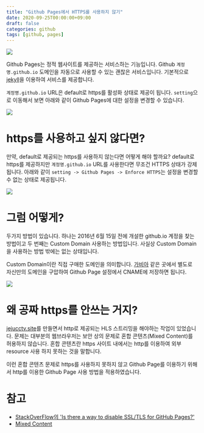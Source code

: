 ```yaml
---
title: "Github Pages에서 HTTPS를 사용하지 않기"
date: 2020-09-25T00:00:00+09:00
draft: false
categories: github
tags: [github, pages]
---
```


![](https://sh0seo.github.io/images/https-main.png)

Github Pages는 정적 웹사이트를 제공하는 서비스하는 기능입니다. Github `계정명.github.io` 도메인을 자동으로 사용할 수 있는 괜찮은 서비스입니다. 기본적으로 [jekyll](https://jekyllrb-ko.github.io)을 이용하여 서비스를 제공합니다. 

`계정명.github.io` URL은 default로 https를 활성화 상태로 제공이 됩니다. `setting`으로 이동해서 보면 아래와 같이 Github Pages에 대한 설정을 변경할 수 있습니다.

![](https://sh0seo.github.io/images/https-setting.png)

# https를 사용하고 싶지 않다면?

만약, default로 제공되는 https를 사용하지 않는다면 어떻게 해야 할까요? default로 https를 제공하지만 `계정명.github.io` URL를 사용한다면 무조건 HTTPS 상태가 강제됩니다. 아래와 같이 `setting -> Github Pages -> Enforce HTTPS`는 설정을 변경할 수 없는 상태로 제공됩니다.

![](https://sh0seo.github.io/images/https-disable.png)

# 그럼 어떻게?

두가지 방법이 있습니다. 하나는 2016년 6월 15일 전에 개설한 github.io 계정을 찾는 방법이고 두 번째는 Custom Domain 사용하는 방법입니다. 사실상 Custom Domain을 사용하는 방법 밖에는 없는 상태입니다. 

Custom Domain이란 직접 구매한 도메인을 의미합니다. [가비아](https://www.gabia.com) 같은 곳에서 별도로 자신만의 도메인을 구압하여 Github Page 설정에서 CNAME에 저장하면 됩니다.

![](https://sh0seo.github.io/images/https-ensable.png)

# 왜 공짜 https를 안쓰는 거지?

[jejucctv.site](http://jejucctv.site/)를 만들면서 http로 제공되는 HLS 스트리밍을 해야하는 작업이 있었습니다. 문제는 대부분의 웹브라우저는 보안 상의 문제로 혼합 콘텐츠(Mixed Content)를 허용하지 않습니다. 혼합 콘텐츠란 https 사이트 내에서는 http를 이용하여 외부 resource 사용 하지 못하는 것을 말합니다. 

이런 혼합 콘텐츠 문제로 https를 사용하지 못하지 않고 Github Page를 이용하기 위해서 http를 이용한 Github Page 사용 방법을 적용하였습니다.

# 참고

- [StackOverFlow의 'Is there a way to disable SSL/TLS for GitHub Pages?'](https://stackoverflow.com/questions/38910944/is-there-a-way-to-disable-ssl-tls-for-github-pages)
- [Mixed Content](https://developers.google.com/web/fundamentals/security/prevent-mixed-content/fixing-mixed-content?hl=ko)